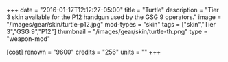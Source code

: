 +++
date = "2016-01-17T12:12:27-05:00"
title = "Turtle"
description = "Tier 3 skin available for the P12 handgun used by the GSG 9 operators."
image = "/images/gear/skin/turtle-p12.jpg"
mod-types = "skin"
tags = ["skin","Tier 3","GSG 9","P12"]
thumbnail = "/images/gear/skin/turtle-th.png"
type = "weapon-mod"

[cost]
  renown = "9600"
  credits = "256"
  units = ""
+++
